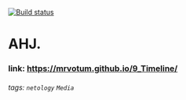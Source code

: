 [![Build status](https://ci.appveyor.com/api/projects/status/p7l70txa97vk315l?svg=true)](https://ci.appveyor.com/project/mrvotum/9-timeline)


# AHJ.

### link: https://mrvotum.github.io/9_Timeline/

###### tags: `netology` `Media`
